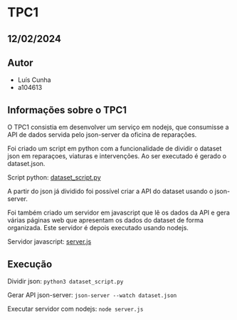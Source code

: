 # TPC1

## 12/02/2024

## Autor
- Luís Cunha
- a104613

## Informações sobre o TPC1

O TPC1 consistia em desenvolver um serviço em nodejs, que consumisse a API de dados servida pelo json-server da oficina de reparações.

Foi criado um script em python com a funcionalidade de dividir o dataset json em reparaçoes, viaturas e intervenções. Ao ser executado é gerado o dataset.json.

Script python: [dataset_script.py](https://github.com/luiscunha13/EngWeb2025/tree/main/TPC1/dataset_script.py)

A partir do json já dividido foi possível criar a API do dataset usando o json-server.

Foi também criado um servidor em javascript que lê os dados da API e gera várias páginas web que apresentam os dados do dataset de forma organizada. Este servidor é depois executado usando nodejs.

Servidor javascript: [server.js](https://github.com/luiscunha13/EngWeb2025/tree/main/TPC1/server.js)

## Execução

Dividir json: `python3 dataset_script.py`

Gerar API json-server: `json-server --watch dataset.json`

Executar servidor com nodejs: `node server.js`